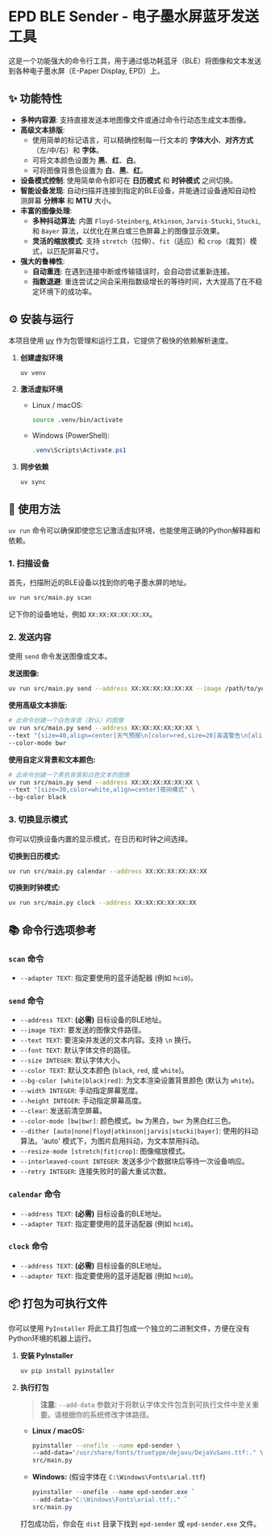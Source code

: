 # EPD BLE Sender - 电子墨水屏蓝牙发送工具

这是一个功能强大的命令行工具，用于通过低功耗蓝牙（BLE）将图像和文本发送到各种电子墨水屏（E-Paper Display, EPD）上。

## ✨ 功能特性

- **多种内容源**: 支持直接发送本地图像文件或通过命令行动态生成文本图像。
- **高级文本排版**: 
    - 使用简单的标记语言，可以精确控制每一行文本的 **字体大小**、**对齐方式**（左/中/右）和 **字体**。
    - 可将文本颜色设置为 **黑**、**红**、**白**。
    - 可将图像背景色设置为 **白**、**黑**、**红**。
- **设备模式控制**: 使用简单命令即可在 **日历模式** 和 **时钟模式** 之间切换。
- **智能设备发现**: 自动扫描并连接到指定的BLE设备，并能通过设备通知自动检测屏幕 **分辨率** 和 **MTU** 大小。
- **丰富的图像处理**:
    - **多种抖动算法**: 内置 `Floyd-Steinberg`, `Atkinson`, `Jarvis-Stucki`, `Stucki`, 和 `Bayer` 算法，以优化在黑白或三色屏幕上的图像显示效果。
    - **灵活的缩放模式**: 支持 `stretch`（拉伸）、`fit`（适应）和 `crop`（裁剪）模式，以匹配屏幕尺寸。
- **强大的鲁棒性**:
    - **自动重连**: 在遇到连接中断或传输错误时，会自动尝试重新连接。
    - **指数退避**: 重连尝试之间会采用指数级增长的等待时间，大大提高了在不稳定环境下的成功率。

## ⚙️ 安装与运行

本项目使用 [uv](https://github.com/astral-sh/uv) 作为包管理和运行工具，它提供了极快的依赖解析速度。

1.  **创建虚拟环境**
    ```bash
    uv venv
    ```

2.  **激活虚拟环境**
    -   Linux / macOS:
        ```bash
        source .venv/bin/activate
        ```
    -   Windows (PowerShell):
        ```powershell
        .venv\Scripts\Activate.ps1
        ```

3.  **同步依赖**
    ```bash
    uv sync
    ```

## 🚀 使用方法

`uv run` 命令可以确保即使您忘记激活虚拟环境，也能使用正确的Python解释器和依赖。

### 1. 扫描设备

首先，扫描附近的BLE设备以找到你的电子墨水屏的地址。

```bash
uv run src/main.py scan
```
记下你的设备地址，例如 `XX:XX:XX:XX:XX:XX`。

### 2. 发送内容

使用 `send` 命令发送图像或文本。

**发送图像:**
```bash
uv run src/main.py send --address XX:XX:XX:XX:XX:XX --image /path/to/your/image.png --color-mode bwr --dither floyd
```

**使用高级文本排版:**
```bash
# 此命令创建一个白色背景（默认）的图像
uv run src/main.py send --address XX:XX:XX:XX:XX:XX \
--text "[size=40,align=center]天气预报\n[color=red,size=20]高温警告\n[align=right]2025-08-02" \
--color-mode bwr
```

**使用自定义背景和文本颜色:**
```bash
# 此命令创建一个黑色背景和白色文本的图像
uv run src/main.py send --address XX:XX:XX:XX:XX:XX \
--text "[size=30,color=white,align=center]夜间模式" \
--bg-color black
```

### 3. 切换显示模式

你可以切换设备内置的显示模式，在日历和时钟之间选择。

**切换到日历模式:**
```bash
uv run src/main.py calendar --address XX:XX:XX:XX:XX:XX
```

**切换到时钟模式:**
```bash
uv run src/main.py clock --address XX:XX:XX:XX:XX:XX
```

## 📚 命令行选项参考

### `scan` 命令
- `--adapter TEXT`: 指定要使用的蓝牙适配器 (例如 `hci0`)。

### `send` 命令
- `--address TEXT`: **(必需)** 目标设备的BLE地址。
- `--image TEXT`: 要发送的图像文件路径。
- `--text TEXT`: 要渲染并发送的文本内容。支持 `\n` 换行。
- `--font TEXT`: 默认字体文件的路径。
- `--size INTEGER`: 默认字体大小。
- `--color TEXT`: 默认文本颜色 (`black`, `red`, 或 `white`)。
- `--bg-color [white|black|red]`: 为文本渲染设置背景颜色 (默认为 `white`)。
- `--width INTEGER`: 手动指定屏幕宽度。
- `--height INTEGER`: 手动指定屏幕高度。
- `--clear`: 发送前清空屏幕。
- `--color-mode [bw|bwr]`: 颜色模式。`bw` 为黑白，`bwr` 为黑白红三色。
- `--dither [auto|none|floyd|atkinson|jarvis|stucki|bayer]`: 使用的抖动算法。'auto' 模式下，为图片启用抖动，为文本禁用抖动。
- `--resize-mode [stretch|fit|crop]`: 图像缩放模式。
- `--interleaved-count INTEGER`: 发送多少个数据块后等待一次设备响应。
- `--retry INTEGER`: 连接失败时的最大重试次数。

### `calendar` 命令
- `--address TEXT`: **(必需)** 目标设备的BLE地址。
- `--adapter TEXT`: 指定要使用的蓝牙适配器 (例如 `hci0`)。

### `clock` 命令
- `--address TEXT`: **(必需)** 目标设备的BLE地址。
- `--adapter TEXT`: 指定要使用的蓝牙适配器 (例如 `hci0`)。

## 📦 打包为可执行文件

你可以使用 `PyInstaller` 将此工具打包成一个独立的二进制文件，方便在没有Python环境的机器上运行。

1.  **安装 PyInstaller**
    ```bash
    uv pip install pyinstaller
    ```

2.  **执行打包**

    > **注意**: `--add-data` 参数对于将默认字体文件包含到可执行文件中至关重要。请根据你的系统修改字体路径。

    -   **Linux / macOS:**
        ```bash
        pyinstaller --onefile --name epd-sender \
        --add-data="/usr/share/fonts/truetype/dejavu/DejaVuSans.ttf:." \
        src/main.py
        ```
    -   **Windows:** (假设字体在 `C:\Windows\Fonts\arial.ttf`)
        ```powershell
        pyinstaller --onefile --name epd-sender.exe `
        --add-data="C:\Windows\Fonts\arial.ttf;." `
        src/main.py
        ```
    打包成功后，你会在 `dist` 目录下找到 `epd-sender` 或 `epd-sender.exe` 文件。